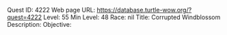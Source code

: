 Quest ID: 4222
Web page URL: https://database.turtle-wow.org/?quest=4222
Level: 55
Min Level: 48
Race: nil
Title: Corrupted Windblossom
Description: 
Objective: 
